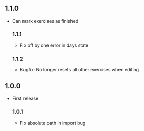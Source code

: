 ## 1.1.0
- Can mark exercises as finished

  ### 1.1.1
  - Fix off by one error in days state

  ### 1.1.2
  - Bugfix: No longer resets all other exercises when editing

## 1.0.0
- First release

  ### 1.0.1
  - Fix absolute path in import bug
